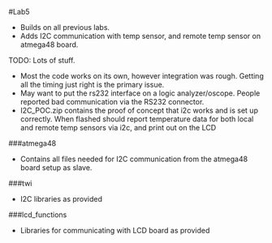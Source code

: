 #Lab5
- Builds on all previous labs.
- Adds I2C communication with temp sensor, and remote temp sensor on atmega48 board.

TODO: Lots of stuff. 
- Most the code works on its own, however integration was rough. Getting all the timing just right is the primary issue. 
- May want to put the rs232 interface on a logic analyzer/oscope. People reported bad communication via the RS232 connector. 
- I2C_POC.zip contains the proof of concept that i2c works and is set up correctly. When flashed should report temperature data for both local and remote temp sensors via i2c, and print out on the LCD

###atmega48
- Contains all files needed for I2C communication from the atmega48 board setup as slave.

###twi
- I2C libraries as provided

###lcd_functions
- Libraries for communicating with LCD board as provided
